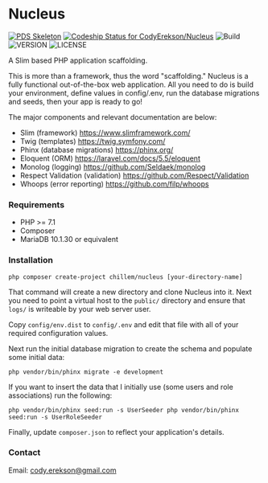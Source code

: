 Nucleus
=======

[![PDS Skeleton](https://img.shields.io/badge/pds-skeleton-blue.svg?style=flat-square)](https://github.com/php-pds/skeleton) [ ![Codeship Status for CodyErekson/Nucleus](https://app.codeship.com/projects/e0dd7b00-e11c-0135-9caa-3a15b47d4b16/status?branch=master)](https://app.codeship.com/projects/266583) ![Build](https://img.shields.io/badge/Build-beta-blue.svg) ![VERSION](https://img.shields.io/badge/Version-v1.0--beta-blue.svg) ![LICENSE](https://img.shields.io/github/license/CodyErekson/Nucleus.svg)


A Slim based PHP application scaffolding.

This is more than a framework, thus the word "scaffolding." Nucleus is a fully functional out-of-the-box web application. All you need to do is build your environment, define values in config/.env, run the database migrations and seeds, then your app is ready to go!

The major components and relevant documentation are below:
- Slim (framework) https://www.slimframework.com/
- Twig (templates) https://twig.symfony.com/
- Phinx (database migrations) https://phinx.org/
- Eloquent (ORM) https://laravel.com/docs/5.5/eloquent
- Monolog (logging) https://github.com/Seldaek/monolog
- Respect Validation (validation) https://github.com/Respect/Validation
- Whoops (error reporting) https://github.com/filp/whoops


### Requirements

- PHP >= 7.1
- Composer
- MariaDB 10.1.30 or equivalent


### Installation

`php composer create-project chillem/nucleus [your-directory-name]`

That command will create a new directory and clone Nucleus into it. Next you need to point a virtual host to the `public/` directory and ensure that `logs/` is writeable by your web server user.

Copy `config/env.dist` to `config/.env` and edit that file with all of your required configuration values.

Next run the initial database migration to create the schema and populate some initial data:

`php vendor/bin/phinx migrate -e development`

If you want to insert the data that I initially use (some users and role associations) run the following:

`php vendor/bin/phinx seed:run -s UserSeeder
php vendor/bin/phinx seed:run -s UserRoleSeeder`
 
Finally, update `composer.json` to reflect your application's details.


### Contact

Email: cody.erekson@gmail.com